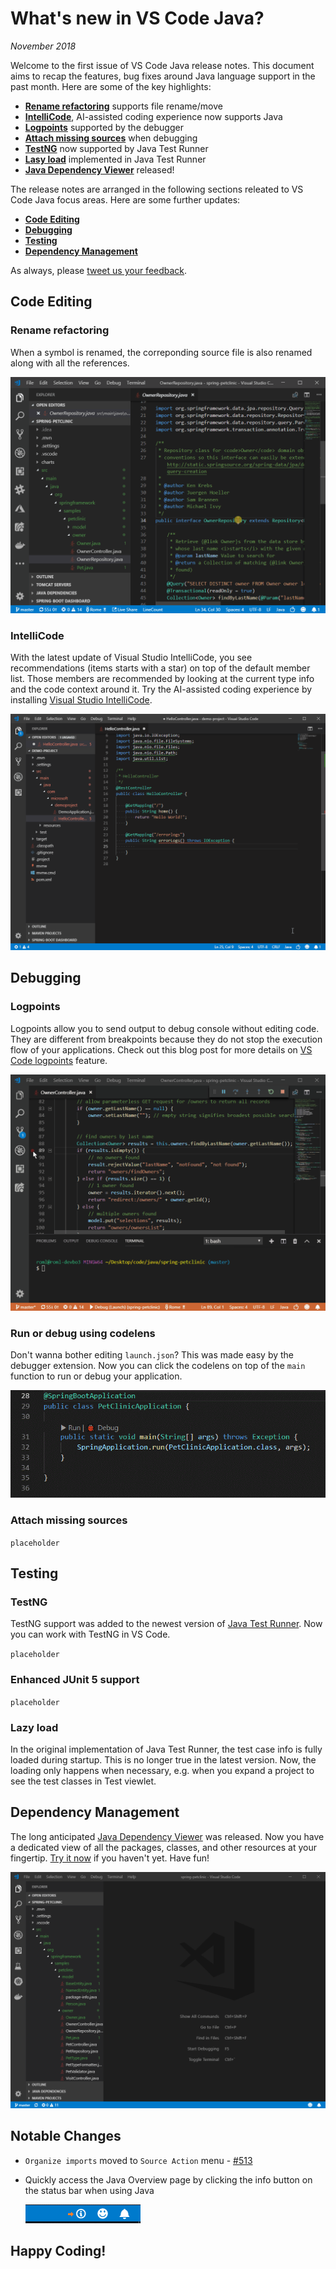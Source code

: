 # What's new in VS Code Java?

*November 2018*

Welcome to the first issue of VS Code Java release notes. This document aims to recap the features, bug fixes around Java language support in the past month. Here are some of the key highlights:

- **[Rename refactoring](#rename-refactoring)** supports file rename/move
- **[IntelliCode](#intellicode)**, AI-assisted coding experience now supports Java
- **[Logpoints](#logpoints)** supported by the debugger
- **[Attach missing sources](#attach-missing-sources)** when debugging
- **[TestNG](#testng)** now supported by Java Test Runner
- **[Lasy load](#lazy-load)** implemented in Java Test Runner
- **[Java Dependency Viewer](#dependency-management)** released!

The release notes are arranged in the following sections releated to VS Code Java focus areas. Here are some further updates:

- **[Code Editing](#code-editing)**
- **[Debugging](#debugging)**
- **[Testing](#testing)**
- **[Dependency Management](#dependency-management)**

As always, please [tweet us your feedback](https://twitter.com/intent/tweet?via=code&hashtags=Java%2CHappyCoding).

## Code Editing

### Rename refactoring

When a symbol is renamed, the correponding source file is also renamed along with all the references.

![Rename a class](v0.5.0/renaming.gif)

### IntelliCode

With the latest update of Visual Studio IntelliCode, you see recommendations (items starts with a star) on top of the default member list. Those members are recommended by looking at the current type info and the code context around it. Try the AI-assisted coding experience by installing [Visual Studio IntelliCode](https://marketplace.visualstudio.com/items?itemName=VisualStudioExptTeam.vscodeintellicode).

![IntelliCode for Java](v0.5.0/intellicode.gif)

## Debugging

### Logpoints

Logpoints allow you to send output to debug console without editing code. They are different from breakpoints because they do not stop the execution flow of your applications. Check out this blog post for more details on [VS Code logpoints](https://code.visualstudio.com/blogs/2018/07/12/introducing-logpoints-and-auto-attach#_introducing-logpoints) feature.

![Logpoints](v0.5.0/logpoints.gif)

### Run or debug using codelens

Don't wanna bother editing `launch.json`? This was made easy by the debugger extension. Now you can click the codelens on top of the `main` function to run or debug your application.

![Run with Codelens](v0.5.0/launch-with-codelens.gif)

### Attach missing sources

`placeholder`

## Testing

### TestNG

TestNG support was added to the newest version of [Java Test Runner](https://marketplace.visualstudio.com/items?itemName=vscjava.vscode-java-test). Now you can work with TestNG in VS Code.

`placeholder`

### Enhanced JUnit 5 support

`placeholder`

### Lazy load

In the original implementation of Java Test Runner, the test case info is fully loaded during startup. This is no longer true in the latest version. Now, the loading only happens when necessary, e.g. when you expand a project to see the test classes in Test viewlet.

## Dependency Management

The long anticipated [Java Dependency Viewer](https://marketplace.visualstudio.com/items?itemName=vscjava.vscode-java-dependency) was released. Now you have a dedicated view of all the packages, classes, and other resources at your fingertip. [Try it now](https://marketplace.visualstudio.com/items?itemName=vscjava.vscode-java-dependency) if you haven't yet. Have fun!

![Java Dependency Viewer](v0.5.0/dependency-viewer.gif)

## Notable Changes

- `Organize imports` moved to `Source Action` menu - [#513](https://github.com/redhat-developer/vscode-java/issues/513)
- Quickly access the Java Overview page by clicking the info button on the status bar when using Java

  ![Java Dependency Viewer](v0.5.0/java-overview.gif)

## Happy Coding!
